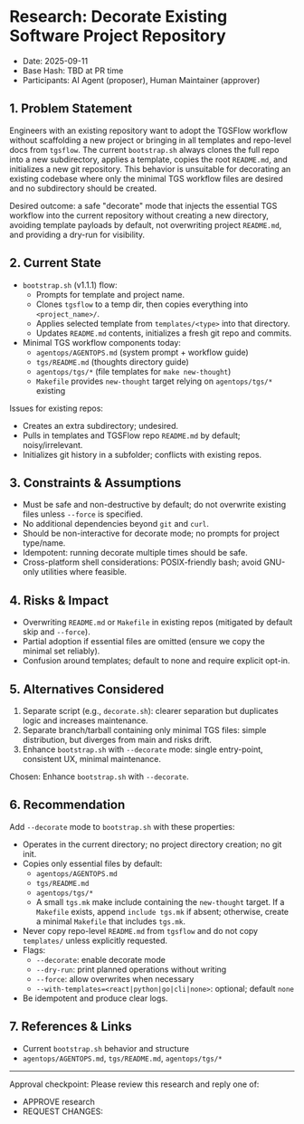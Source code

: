 # Research: Decorate Existing Software Project Repository

- Date: 2025-09-11
- Base Hash: TBD at PR time
- Participants: AI Agent (proposer), Human Maintainer (approver)

## 1. Problem Statement
Engineers with an existing repository want to adopt the TGSFlow workflow without scaffolding a new project or bringing in all templates and repo-level docs from `tgsflow`. The current `bootstrap.sh` always clones the full repo into a new subdirectory, applies a template, copies the root `README.md`, and initializes a new git repository. This behavior is unsuitable for decorating an existing codebase where only the minimal TGS workflow files are desired and no subdirectory should be created.

Desired outcome: a safe "decorate" mode that injects the essential TGS workflow into the current repository without creating a new directory, avoiding template payloads by default, not overwriting project `README.md`, and providing a dry-run for visibility.

## 2. Current State
- `bootstrap.sh` (v1.1.1) flow:
  - Prompts for template and project name.
  - Clones `tgsflow` to a temp dir, then copies everything into `<project_name>/`.
  - Applies selected template from `templates/<type>` into that directory.
  - Updates `README.md` contents, initializes a fresh git repo and commits.
- Minimal TGS workflow components today:
  - `agentops/AGENTOPS.md` (system prompt + workflow guide)
  - `tgs/README.md` (thoughts directory guide)
  - `agentops/tgs/*` (file templates for `make new-thought`)
  - `Makefile` provides `new-thought` target relying on `agentops/tgs/*` existing

Issues for existing repos:
- Creates an extra subdirectory; undesired.
- Pulls in templates and TGSFlow repo `README.md` by default; noisy/irrelevant.
- Initializes git history in a subfolder; conflicts with existing repos.

## 3. Constraints & Assumptions
- Must be safe and non-destructive by default; do not overwrite existing files unless `--force` is specified.
- No additional dependencies beyond `git` and `curl`.
- Should be non-interactive for decorate mode; no prompts for project type/name.
- Idempotent: running decorate multiple times should be safe.
- Cross-platform shell considerations: POSIX-friendly bash; avoid GNU-only utilities where feasible.

## 4. Risks & Impact
- Overwriting `README.md` or `Makefile` in existing repos (mitigated by default skip and `--force`).
- Partial adoption if essential files are omitted (ensure we copy the minimal set reliably).
- Confusion around templates; default to none and require explicit opt-in.

## 5. Alternatives Considered
1) Separate script (e.g., `decorate.sh`): clearer separation but duplicates logic and increases maintenance.
2) Separate branch/tarball containing only minimal TGS files: simple distribution, but diverges from main and risks drift.
3) Enhance `bootstrap.sh` with `--decorate` mode: single entry-point, consistent UX, minimal maintenance.

Chosen: Enhance `bootstrap.sh` with `--decorate`.

## 6. Recommendation
Add `--decorate` mode to `bootstrap.sh` with these properties:
- Operates in the current directory; no project directory creation; no git init.
- Copies only essential files by default:
  - `agentops/AGENTOPS.md`
  - `tgs/README.md`
  - `agentops/tgs/*`
  - A small `tgs.mk` make include containing the `new-thought` target. If a `Makefile` exists, append `include tgs.mk` if absent; otherwise, create a minimal `Makefile` that includes `tgs.mk`.
- Never copy repo-level `README.md` from `tgsflow` and do not copy `templates/` unless explicitly requested.
- Flags:
  - `--decorate`: enable decorate mode
  - `--dry-run`: print planned operations without writing
  - `--force`: allow overwrites when necessary
  - `--with-templates=<react|python|go|cli|none>`: optional; default `none`
- Be idempotent and produce clear logs.

## 7. References & Links
- Current `bootstrap.sh` behavior and structure
- `agentops/AGENTOPS.md`, `tgs/README.md`, `agentops/tgs/*`

---
Approval checkpoint: Please review this research and reply one of:
- APPROVE research
- REQUEST CHANGES: <notes>
